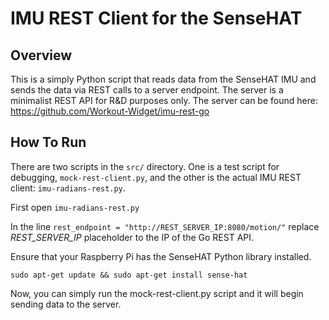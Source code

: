 # IMU REST Client for the SenseHAT
## Overview
This is a simply Python script that reads data from the SenseHAT IMU and sends the data via REST calls to a server endpoint. The server is a minimalist REST API for R&D purposes only. The server can be found here: https://github.com/Workout-Widget/imu-rest-go
## How To Run
There are two scripts in the `src/` directory. One is a test script for debugging, `mock-rest-client.py`, and the other is the actual IMU REST client: `imu-radians-rest.py`. 

First open `imu-radians-rest.py`

In the line `rest_endpoint = "http://REST_SERVER_IP:8080/motion/"` replace _REST_SERVER_IP_ placeholder to the IP of the Go REST API.

Ensure that your Raspberry Pi has the SenseHAT Python library installed.
```
sudo apt-get update && sudo apt-get install sense-hat
```
Now, you can simply run the mock-rest-client.py script and it will begin sending data to the server.
